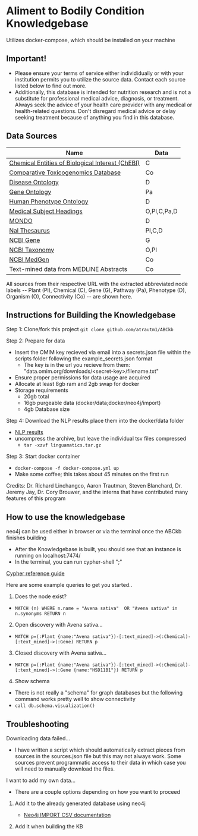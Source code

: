 
# Aliment to Bodily Condition Knowledgebase

Utilizes docker-compose, which should be installed on your machine

## Important! 
- Please ensure your terms of service either individidually or with your institution permits you to utilize the source data. Contact each source listed below to find out more.
- Additionally, this database is intended for nutrition research and is not a substitute for professional medical advice, diagnosis, or treatment. Always seek the advice of your health care provider with any medical or health-related questions. Don't disregard medical advice or delay seeking treatment because of anything you find in this database. 

## Data Sources
|Name| Data|
|---|---|
|[Chemical Entities of Biological Interest (ChEBI)](https://www.ebi.ac.uk/chebi/)|C|
|[Comparative Toxicogenomics Database](https://www.ctdbase.org)|Co|
|[Disease Ontology](https://www.disease-ontology.org)|D|
|[Gene Ontology](http://www.geneontology.org)|Pa|
|[Human Phenotype Ontology](https://www.hpo.jax.org/app/)|D|
|[Medical Subject Headings](https://www.meshb.nlm.nih.gov/search)|O,Pl,C,Pa,D|
|[MONDO](https://www.mondo.monarchinitiative.org)|D|
|[Nal Thesaurus](https://www.agclass.nal.usda.gov)|Pl,C,D|
|[NCBI Gene](https://www.ncbi.nlm.nih.gov/gene)|G|
|[NCBI Taxonomy](https://www.ncbi.nlm.nih.gov/Taxonomy/Browser/wwwtax.cgi)|O,Pl|
|[NCBI MedGen](https://www.ncbi.nlm.nih.gov/books/NBK159970/)|Co|
| Text-mined data from MEDLINE Abstracts|Co|

All sources from their respective URL with the extracted abbreviated node labels -- Plant (Pl), Chemical (C), Gene (G), Pathway (Pa), Phenotype (D), Organism (O), Connectivity (Co) -- are shown here.


## Instructions for Building the Knowledgebase
Step 1: Clone/fork this project
`git clone github.com/atrautm1/ABCkb`

Step 2: Prepare for data
- Insert the OMIM key recieved via email into a secrets.json file within the scripts folder following the example_secrets.json format
    - The key is in the url you recieve from them: "data.omim.org/downloads/\<secret-key\>/filename.txt"
- Ensure proper permissions for data usage are acquired 
- Allocate at least 8gb ram and 2gb swap for docker
- Storage requirements
    - 20gb total
    - 16gb purgeable data (docker/data;docker/neo4j/import)
    - 4gb Database size

Step 4: Download the NLP results place them into the docker/data folder
- [NLP results](https://figshare.com/s/f237538984b7e271f071)
- uncompress the archive, but leave the individual tsv files compressed
    - `tar -xzvf linguamatics.tar.gz` 

Step 3: Start docker container

- `docker-compose -f docker-compose.yml up`
-  Make some coffee; this takes about 45 minutes on the first run

Credits:
Dr. Richard Linchangco, Aaron Trautman, Steven Blanchard, Dr. Jeremy Jay, Dr. Cory Brouwer, and the interns that have contributed many features of this program

## How to use the knowledgebase

neo4j can be used either in browser or via the terminal once the ABCkb finishes building
- After the Knowledgebase is built, you should see that an instance is running on localhost:7474/
- In the terminal, you can run cypher-shell "<your-query>;"

[Cypher reference guide](https://neo4j.com/docs/pdf/cypher-refcard-3.5.pdf)

Here are some example queries to get you started..

1. Does the node exist?
- `MATCH (n) WHERE n.name = "Avena sativa" 	OR "Avena sativa" in n.synonyms RETURN n`

2. Open discovery with Avena sativa...
- `MATCH p=(:Plant {name:"Avena sativa"})-[:text_mined]->(:Chemical)-[:text_mined]->(:Gene) RETURN p`

3. Closed discovery with Avena sativa...
- `MATCH p=(:Plant {name:"Avena sativa"})-[:text_mined]->(:Chemical)-[:text_mined]->(:Gene {name:"HSD11B1"}) RETURN p`

4. Show schema
- There is not really a "schema" for graph databases but the following command works pretty well to show connectivity
- `call db.schema.visualization()`

## Troubleshooting

Downloading data failed...
- I have written a script which should automatically extract pieces from sources in the sources.json file but this may not always work. Some sources prevent programmatic access to their data in which case you will need to manually download the files.

I want to add my own data...
- There are a couple options depending on how you want to proceed
1. Add it to the already generated database using neo4j
    - [Neo4j IMPORT CSV documentation](https://neo4j.com/docs/cypher-manual/3.5/clauses/load-csv/)

2. Add it when building the KB
<!-- Add the source to docker/data
- Create a parser in scripts/parsers and add it to bareSourceParser.py
- Add the appropriate line in extractTransform.sh
- Add the relevant files to build_kb.sh
- Remove the old database instance in docker/neo4j/databases
- Remove the IMPORT_FINISHED flag in docker/neo4j/import
- Run kb -->



